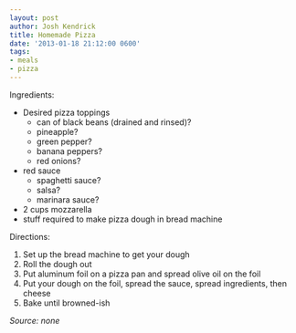 ```yaml
---
layout: post
author: Josh Kendrick
title: Homemade Pizza
date: '2013-01-18 21:12:00 0600'
tags:
- meals
- pizza
---
```


Ingredients:
* Desired pizza toppings
   * can of black beans (drained and rinsed)?
   * pineapple?
   * green pepper?
   * banana peppers?
   * red onions?
* red sauce
   * spaghetti sauce?
   * salsa?
   * marinara sauce?
* 2 cups mozzarella
* stuff required to make pizza dough in bread machine

Directions:
1. Set up the bread machine to get your dough
2. Roll the dough out
3. Put aluminum foil on a pizza pan and spread olive oil on the foil
4. Put your dough on the foil, spread the sauce, spread ingredients, then cheese
5. Bake until browned-ish

*Source: none*